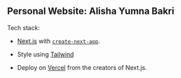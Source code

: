 ## Personal Website: Alisha Yumna Bakri

Tech stack:
-  [Next.js](https://nextjs.org/) with [`create-next-app`](https://github.com/vercel/next.js/tree/canary/packages/create-next-app).

- Style using [Tailwind](https://tailwindcss.com/docs/guides/nextjs)

- Deploy on [Vercel](https://vercel.com/new?utm_medium=default-template&filter=next.js&utm_source=create-next-app&utm_campaign=create-next-app-readme) from the creators of Next.js.
